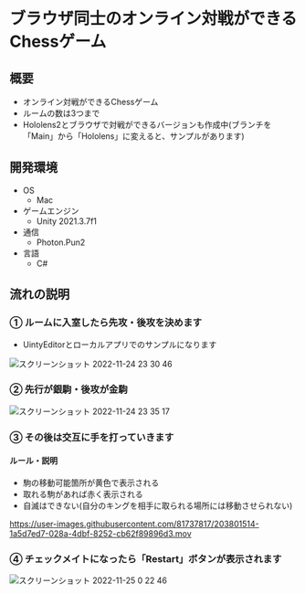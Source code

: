 # ブラウザ同士のオンライン対戦ができるChessゲーム

## 概要
- オンライン対戦ができるChessゲーム
- ルームの数は3つまで
- Hololens2とブラウザで対戦ができるバージョンも作成中(ブランチを「Main」から「Hololens」に変えると、サンプルがあります)

## 開発環境
- OS
  - Mac
- ゲームエンジン
  - Unity 2021.3.7f1
- 通信
  - Photon.Pun2
- 言語
  - C#


## 流れの説明
### ① ルームに入室したら先攻・後攻を決めます
- UintyEditorとローカルアプリでのサンプルになります

![スクリーンショット 2022-11-24 23 30 46](https://user-images.githubusercontent.com/81737817/203808557-fa91983b-9012-4165-b21d-a4c2dff7fdc2.png)

### ② 先行が銀駒・後攻が金駒

![スクリーンショット 2022-11-24 23 35 17](https://user-images.githubusercontent.com/81737817/203809450-5f73d321-90c4-4d09-8416-eaa8c9c6fefa.png)

### ③ その後は交互に手を打っていきます
#### ルール・説明
- 駒の移動可能箇所が黄色で表示される
- 取れる駒があれば赤く表示される
- 自滅はできない(自分のキングを相手に取られる場所には移動させられない)

https://user-images.githubusercontent.com/81737817/203801514-1a5d7ed7-028a-4dbf-8252-cb62f89896d3.mov

### ④ チェックメイトになったら「Restart」ボタンが表示されます

![スクリーンショット 2022-11-25 0 22 46](https://user-images.githubusercontent.com/81737817/203822431-c4feb4bd-628b-4290-a275-61507fa2f34f.png)

